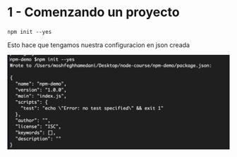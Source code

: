# 1 - Comenzando un proyecto

```text
npm init --yes
```

Esto hace que tengamos nuestra configuracion en json creada

![](../../../.gitbook/assets/imagen%20%28180%29.png)

